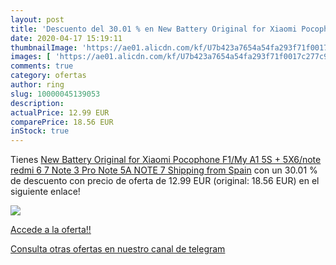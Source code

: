 ```yaml
---
layout: post
title: 'Descuento del 30.01 % en New Battery Original for Xiaomi Pocophon'
date: 2020-04-17 15:19:11
thumbnailImage: 'https://ae01.alicdn.com/kf/U7b423a7654a54fa293f71f0017c277c9E/New-Battery-Original-for-Xiaomi-Pocophone-F1-My-A1-5S-5X6-note-redmi-6-7-Note.jpg_350x350._SL200_.jpg'
images: [ 'https://ae01.alicdn.com/kf/U7b423a7654a54fa293f71f0017c277c9E/New-Battery-Original-for-Xiaomi-Pocophone-F1-My-A1-5S-5X6-note-redmi-6-7-Note.jpg_350x350._SL200_.jpg' ]
comments: true
category: ofertas
author: ring
slug: 10000045139053
description:
actualPrice: 12.99 EUR
comparePrice: 18.56 EUR
inStock: true
---
```


Tienes [New Battery Original for Xiaomi Pocophone F1/My A1 5S + 5X6/note redmi 6 7 Note 3 Pro Note 5A NOTE 7 Shipping from Spain](https://www.amazon.com/dp/10000045139053/?tag=redken08-20) con un 30.01 % de descuento con precio de oferta de 12.99 EUR (original: 18.56 EUR) en el siguiente enlace!

[![](https://ae01.alicdn.com/kf/U7b423a7654a54fa293f71f0017c277c9E/New-Battery-Original-for-Xiaomi-Pocophone-F1-My-A1-5S-5X6-note-redmi-6-7-Note.jpg_350x350._SL200_.jpg)](https://www.amazon.com/dp/10000045139053/?tag=redken08-20)

[Accede a la oferta!!](https://www.amazon.com/dp/10000045139053/?tag=redken08-20)

[Consulta otras ofertas en nuestro canal de telegram](https://t.me/s/ofertas25)
